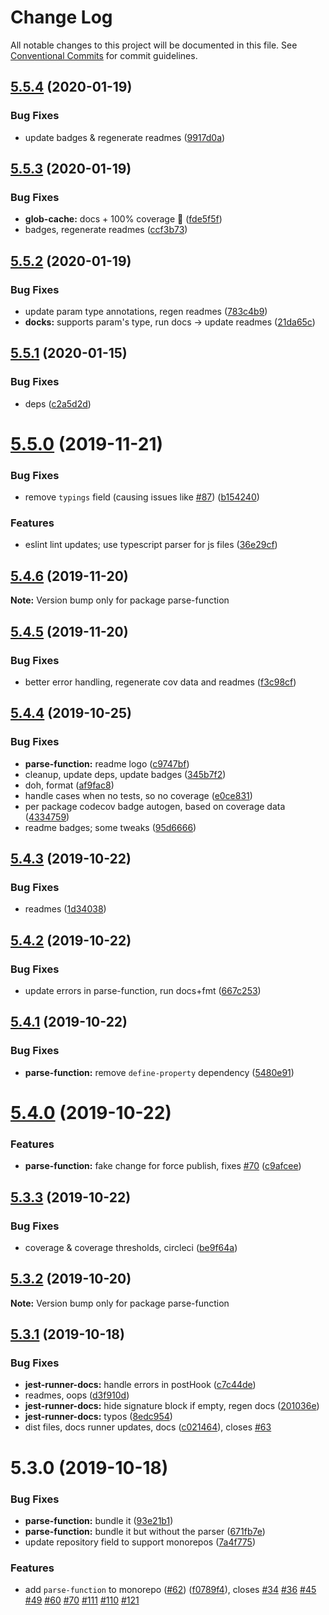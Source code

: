 # Change Log

All notable changes to this project will be documented in this file.
See [Conventional Commits](https://conventionalcommits.org) for commit guidelines.

## [5.5.4](https://github.com/tunnckoCore/opensource/compare/parse-function@5.5.3...parse-function@5.5.4) (2020-01-19)


### Bug Fixes

* update badges & regenerate readmes ([9917d0a](https://github.com/tunnckoCore/opensource/commit/9917d0a8cb045e2b6f83935347d6bb35144686bc))





## [5.5.3](https://github.com/tunnckoCore/opensource/compare/parse-function@5.5.2...parse-function@5.5.3) (2020-01-19)


### Bug Fixes

* **glob-cache:** docs + 100% coverage :kiss: ([fde5f5f](https://github.com/tunnckoCore/opensource/commit/fde5f5fe6d707426f90041682eb1e7bbc75a682f))
* badges, regenerate readmes ([ccf3b73](https://github.com/tunnckoCore/opensource/commit/ccf3b73c123dc66f2b1964bb263ab9e331449d3c))





## [5.5.2](https://github.com/tunnckoCore/opensource/compare/parse-function@5.5.1...parse-function@5.5.2) (2020-01-19)


### Bug Fixes

* update param type annotations, regen readmes ([783c4b9](https://github.com/tunnckoCore/opensource/commit/783c4b9ed402621ecdfbda524c0a53b30f83ae68))
* **docks:** supports param's type, run docs -> update readmes ([21da65c](https://github.com/tunnckoCore/opensource/commit/21da65ce3d0a73779a382262a8151da433f12ce3))





## [5.5.1](https://github.com/tunnckoCore/opensource/compare/parse-function@5.5.0...parse-function@5.5.1) (2020-01-15)


### Bug Fixes

* deps ([c2a5d2d](https://github.com/tunnckoCore/opensource/commit/c2a5d2d2930db4160c2d61c56cc52259f0e9aa62))





# [5.5.0](https://github.com/tunnckoCore/opensource/compare/parse-function@5.4.6...parse-function@5.5.0) (2019-11-21)


### Bug Fixes

* remove `typings` field (causing issues like [#87](https://github.com/tunnckoCore/opensource/issues/87)) ([b154240](https://github.com/tunnckoCore/opensource/commit/b154240e8bab1daa63d873909735d2c59bdf25cc))


### Features

* eslint lint updates; use typescript parser for js files ([36e29cf](https://github.com/tunnckoCore/opensource/commit/36e29cf7510ef15da4c532f9dc2b81cd275218c3))





## [5.4.6](https://github.com/tunnckoCore/opensource/compare/parse-function@5.4.5...parse-function@5.4.6) (2019-11-20)

**Note:** Version bump only for package parse-function





## [5.4.5](https://github.com/tunnckoCore/opensource/compare/parse-function@5.4.4...parse-function@5.4.5) (2019-11-20)


### Bug Fixes

* better error handling, regenerate cov data and readmes ([f3c98cf](https://github.com/tunnckoCore/opensource/commit/f3c98cf5812cf92127f491df67f083d06235a399))





## [5.4.4](https://github.com/tunnckoCore/opensource/compare/parse-function@5.4.3...parse-function@5.4.4) (2019-10-25)


### Bug Fixes

* **parse-function:** readme logo ([c9747bf](https://github.com/tunnckoCore/opensource/commit/c9747bf275582f1f4fa474632288050d64f8f012))
* cleanup, update deps, update badges ([345b7f2](https://github.com/tunnckoCore/opensource/commit/345b7f23e39481409ddc84d37308986462ada969))
* doh, format ([af9fac8](https://github.com/tunnckoCore/opensource/commit/af9fac844fb3d43fb43d39003eec18f482b6c6aa))
* handle cases when no tests, so no coverage ([e0ce831](https://github.com/tunnckoCore/opensource/commit/e0ce8313eedbcb5e8780865ed05533b5a2190c36))
* per package codecov badge autogen, based on coverage data ([4334759](https://github.com/tunnckoCore/opensource/commit/4334759d331dfcef98f43735a356753a685b139a))
* readme badges; some tweaks ([95d6666](https://github.com/tunnckoCore/opensource/commit/95d666659a2ac29bece307d22c66b6c0e7e47683))





## [5.4.3](https://github.com/tunnckoCore/opensource/compare/parse-function@5.4.2...parse-function@5.4.3) (2019-10-22)


### Bug Fixes

* readmes ([1d34038](https://github.com/tunnckoCore/opensource/commit/1d3403852b1c6321c8fea89d45956e73b20a616e))





## [5.4.2](https://github.com/tunnckoCore/opensource/compare/parse-function@5.4.1...parse-function@5.4.2) (2019-10-22)


### Bug Fixes

* update errors in parse-function,  run docs+fmt ([667c253](https://github.com/tunnckoCore/opensource/commit/667c2539f668bfe07659ea397d9dda1305b7da4e))





## [5.4.1](https://github.com/tunnckoCore/opensource/compare/parse-function@5.4.0...parse-function@5.4.1) (2019-10-22)


### Bug Fixes

* **parse-function:** remove `define-property` dependency ([5480e91](https://github.com/tunnckoCore/opensource/commit/5480e91eff38b22fd3301f2004ae80e1aff25e34))





# [5.4.0](https://github.com/tunnckoCore/opensource/compare/parse-function@5.3.3...parse-function@5.4.0) (2019-10-22)


### Features

* **parse-function:** fake change for force publish, fixes [#70](https://github.com/tunnckoCore/opensource/issues/70) ([c9afcee](https://github.com/tunnckoCore/opensource/commit/c9afcee419ce94dddce4df0e18f8c3bc73a1f76a))





## [5.3.3](https://github.com/tunnckoCore/opensource/compare/parse-function@5.3.2...parse-function@5.3.3) (2019-10-22)


### Bug Fixes

* coverage & coverage thresholds, circleci ([be9f64a](https://github.com/tunnckoCore/opensource/commit/be9f64a68a0ef029d006cddb90f78ba7369e6a08))





## [5.3.2](https://github.com/tunnckoCore/opensource/compare/parse-function@5.3.1...parse-function@5.3.2) (2019-10-20)

**Note:** Version bump only for package parse-function





## [5.3.1](https://github.com/tunnckoCore/opensource/compare/parse-function@5.3.0...parse-function@5.3.1) (2019-10-18)


### Bug Fixes

* **jest-runner-docs:** handle errors in postHook ([c7c44de](https://github.com/tunnckoCore/opensource/commit/c7c44de))
* readmes, oops ([d3f910d](https://github.com/tunnckoCore/opensource/commit/d3f910d))
* **jest-runner-docs:** hide signature block if empty, regen docs ([201036e](https://github.com/tunnckoCore/opensource/commit/201036e))
* **jest-runner-docs:** typos ([8edc954](https://github.com/tunnckoCore/opensource/commit/8edc954))
* dist files, docs runner updates, docs ([c021464](https://github.com/tunnckoCore/opensource/commit/c021464)), closes [#63](https://github.com/tunnckoCore/opensource/issues/63)





# 5.3.0 (2019-10-18)


### Bug Fixes

* **parse-function:** bundle it ([93e21b1](https://github.com/tunnckoCore/opensource/commit/93e21b1))
* **parse-function:** bundle it but without the parser ([671fb7e](https://github.com/tunnckoCore/opensource/commit/671fb7e))
* update repository field to support monorepos ([7a4f775](https://github.com/tunnckoCore/opensource/commit/7a4f775))


### Features

* add `parse-function` to monorepo ([#62](https://github.com/tunnckoCore/opensource/issues/62)) ([f0789f4](https://github.com/tunnckoCore/opensource/commit/f0789f4)), closes [#34](https://github.com/tunnckoCore/opensource/issues/34) [#36](https://github.com/tunnckoCore/opensource/issues/36) [#45](https://github.com/tunnckoCore/opensource/issues/45) [#49](https://github.com/tunnckoCore/opensource/issues/49) [#60](https://github.com/tunnckoCore/opensource/issues/60) [#70](https://github.com/tunnckoCore/opensource/issues/70) [#111](https://github.com/tunnckoCore/opensource/issues/111) [#110](https://github.com/tunnckoCore/opensource/issues/110) [#121](https://github.com/tunnckoCore/opensource/issues/121)
